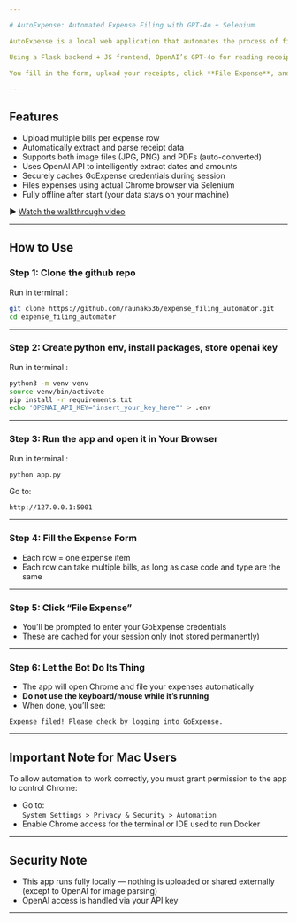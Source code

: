 ```yaml
---

# AutoExpense: Automated Expense Filing with GPT-4o + Selenium

AutoExpense is a local web application that automates the process of filing expenses on the GoExpense platform.

Using a Flask backend + JS frontend, OpenAI’s GPT-4o for reading receipt images (including PDFs, PNGs, JPEGs), and Selenium to control Chrome, it simplifies expense submission into a drag-and-drop experience.

You fill in the form, upload your receipts, click **File Expense**, and the app takes care of the rest — including logging into GoExpense and filling out the form automatically through your browser.

---
```


## Features
- Upload multiple bills per expense row  
- Automatically extract and parse receipt data  
- Supports both image files (JPG, PNG) and PDFs (auto-converted)  
- Uses OpenAI API to intelligently extract dates and amounts  
- Securely caches GoExpense credentials during session  
- Files expenses using actual Chrome browser via Selenium  
- Fully offline after start (your data stays on your machine)  

▶ [Watch the walkthrough video](https://youtu.be/SbP1NK1FU4o)

---

## How to Use

### Step 1: Clone the github repo

Run in terminal : 
```bash
git clone https://github.com/raunak536/expense_filing_automator.git
cd expense_filing_automator
```

---

### Step 2: Create python env, install packages, store openai key

Run in terminal : 
```bash
python3 -m venv venv
source venv/bin/activate
pip install -r requirements.txt
echo 'OPENAI_API_KEY="insert_your_key_here"' > .env
```
---

### Step 3: Run the app and open it in Your Browser

Run in terminal : 
```bash
python app.py
```

Go to:
```
http://127.0.0.1:5001
```

---

### Step 4: Fill the Expense Form

- Each row = one expense item  
- Each row can take multiple bills, as long as case code and type are the same  

---

### Step 5: Click “File Expense”

- You’ll be prompted to enter your GoExpense credentials  
- These are cached for your session only (not stored permanently)  

---

### Step 6: Let the Bot Do Its Thing 

- The app will open Chrome and file your expenses automatically  
- **Do not use the keyboard/mouse while it’s running**  
- When done, you’ll see:

```
Expense filed! Please check by logging into GoExpense.
```

---

## Important Note for Mac Users

To allow automation to work correctly, you must grant permission to the app to control Chrome:

- Go to:  
  `System Settings > Privacy & Security > Automation`  
- Enable Chrome access for the terminal or IDE used to run Docker  

---

## Security Note

- This app runs fully locally — nothing is uploaded or shared externally (except to OpenAI for image parsing)  
- OpenAI access is handled via your API key  

---
